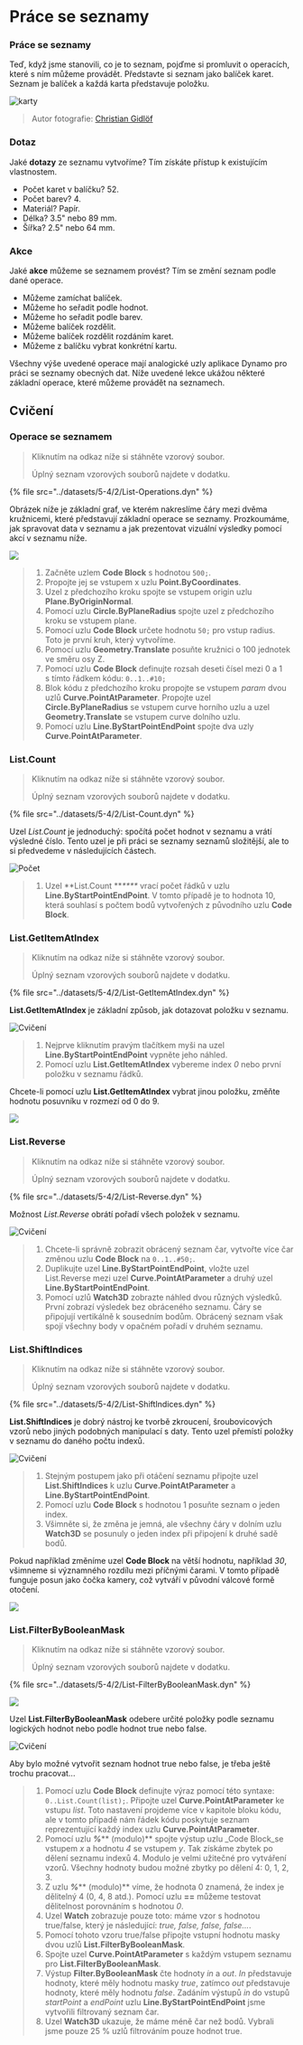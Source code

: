 # Práce se seznamy

### Práce se seznamy

Teď, když jsme stanovili, co je to seznam, pojďme si promluvit o operacích, které s ním můžeme provádět. Představte si seznam jako balíček karet. Seznam je balíček a každá karta představuje položku.

![karty](../images/5-4/2/Playing\_cards\_modified.jpg)

> Autor fotografie: [Christian Gidlöf](https://commons.wikimedia.org/wiki/File:Playing\_cards\_modified.jpg)

### Dotaz

Jaké **dotazy** ze seznamu vytvoříme? Tím získáte přístup k existujícím vlastnostem.

* Počet karet v balíčku? 52\.
* Počet barev? 4\.
* Materiál? Papír.
* Délka? 3.5" nebo 89 mm.
* Šířka? 2.5" nebo 64 mm.

### Akce

Jaké **akce** můžeme se seznamem provést? Tím se změní seznam podle dané operace.

* Můžeme zamíchat balíček.
* Můžeme ho seřadit podle hodnot.
* Můžeme ho seřadit podle barev.
* Můžeme balíček rozdělit.
* Můžeme balíček rozdělit rozdáním karet.
* Můžeme z balíčku vybrat konkrétní kartu.

Všechny výše uvedené operace mají analogické uzly aplikace Dynamo pro práci se seznamy obecných dat. Níže uvedené lekce ukážou některé základní operace, které můžeme provádět na seznamech.

## **Cvičení**

### **Operace se seznamem**

> Kliknutím na odkaz níže si stáhněte vzorový soubor.
>
> Úplný seznam vzorových souborů najdete v dodatku.

{% file src="../datasets/5-4/2/List-Operations.dyn" %}

Obrázek níže je základní graf, ve kterém nakreslíme čáry mezi dvěma kružnicemi, které představují základní operace se seznamy. Prozkoumáme, jak spravovat data v seznamu a jak prezentovat vizuální výsledky pomocí akcí v seznamu níže.

![](../images/5-4/2/workingwithlist-listoperation.jpg)

> 1. Začněte uzlem **Code Block** s hodnotou `500;`.
> 2. Propojte jej se vstupem x uzlu **Point.ByCoordinates**.
> 3. Uzel z předchozího kroku spojte se vstupem origin uzlu **Plane.ByOriginNormal**.
> 4. Pomocí uzlu **Circle.ByPlaneRadius** spojte uzel z předchozího kroku se vstupem plane.
> 5. Pomocí uzlu **Code Block** určete hodnotu `50;` pro vstup radius. Toto je první kruh, který vytvoříme.
> 6. Pomocí uzlu **Geometry.Translate** posuňte kružnici o 100 jednotek ve směru osy Z.
> 7. Pomocí uzlu **Code Block** definujte rozsah deseti čísel mezi 0 a 1 s tímto řádkem kódu: `0..1..#10;`
> 8. Blok kódu z předchozího kroku propojte se vstupem _param_ dvou uzlů **Curve.PointAtParameter**. Propojte uzel **Circle.ByPlaneRadius** se vstupem curve horního uzlu a uzel **Geometry.Translate** se vstupem curve dolního uzlu.
> 9. Pomocí uzlu **Line.ByStartPointEndPoint** spojte dva uzly **Curve.PointAtParameter**.

### List.Count

> Kliknutím na odkaz níže si stáhněte vzorový soubor.
>
> Úplný seznam vzorových souborů najdete v dodatku.

{% file src="../datasets/5-4/2/List-Count.dyn" %}

Uzel _List.Count_ je jednoduchý: spočítá počet hodnot v seznamu a vrátí výsledné číslo. Tento uzel je při práci se seznamy seznamů složitější, ale to si předvedeme v následujících částech.

![Počet](../images/5-4/2/workingwithlist-listoperation-listcount.jpg)

> 1. Uzel **List.Count **_****_ vrací počet řádků v uzlu **Line.ByStartPointEndPoint**. V tomto případě je to hodnota 10, která souhlasí s počtem bodů vytvořených z původního uzlu **Code Block**.

### List.GetItemAtIndex

> Kliknutím na odkaz níže si stáhněte vzorový soubor.
>
> Úplný seznam vzorových souborů najdete v dodatku.

{% file src="../datasets/5-4/2/List-GetItemAtIndex.dyn" %}

**List.GetItemAtIndex** je základní způsob, jak dotazovat položku v seznamu.

![Cvičení](../images/5-4/2/workingwithlist-getitemindex01.jpg)

> 1. Nejprve kliknutím pravým tlačítkem myši na uzel **Line.ByStartPointEndPoint** vypněte jeho náhled.
> 2. Pomocí uzlu **List.GetItemAtIndex** vybereme index _0_ nebo první položku v seznamu řádků.

Chcete-li pomocí uzlu **List.GetItemAtIndex** vybrat jinou položku, změňte hodnotu posuvníku v rozmezí od 0 do 9.

![](../images/5-4/2/workingwithlist-getitemindex02.gif)

### List.Reverse

> Kliknutím na odkaz níže si stáhněte vzorový soubor.
>
> Úplný seznam vzorových souborů najdete v dodatku.

{% file src="../datasets/5-4/2/List-Reverse.dyn" %}

Možnost _List.Reverse_ obrátí pořadí všech položek v seznamu.

![Cvičení](../images/5-4/2/workingwithlist-listreverse.jpg)

> 1. Chcete-li správně zobrazit obrácený seznam čar, vytvořte více čar změnou uzlu **Code Block** na `0..1..#50;`.
> 2. Duplikujte uzel **Line.ByStartPointEndPoint**, vložte uzel List.Reverse mezi uzel **Curve.PointAtParameter** a druhý uzel **Line.ByStartPointEndPoint**.
> 3. Pomocí uzlů **Watch3D** zobrazte náhled dvou různých výsledků. První zobrazí výsledek bez obráceného seznamu. Čáry se připojují vertikálně k sousedním bodům. Obrácený seznam však spojí všechny body v opačném pořadí v druhém seznamu.

### List.ShiftIndices <a href="#listshiftindices" id="listshiftindices"></a>

> Kliknutím na odkaz níže si stáhněte vzorový soubor.
>
> Úplný seznam vzorových souborů najdete v dodatku.

{% file src="../datasets/5-4/2/List-ShiftIndices.dyn" %}

**List.ShiftIndices** je dobrý nástroj ke tvorbě zkroucení, šroubovicových vzorů nebo jiných podobných manipulací s daty. Tento uzel přemístí položky v seznamu do daného počtu indexů.

![Cvičení](../images/5-4/2/workingwithlist-shiftIndices01.jpg)

> 1. Stejným postupem jako při otáčení seznamu připojte uzel **List.ShiftIndices** k uzlu **Curve.PointAtParameter** a **Line.ByStartPointEndPoint**.
> 2. Pomocí uzlu **Code Block** s hodnotou 1 posuňte seznam o jeden index.
> 3. Všimněte si, že změna je jemná, ale všechny čáry v dolním uzlu **Watch3D** se posunuly o jeden index při připojení k druhé sadě bodů.

Pokud například změníme uzel **Code Block** na větší hodnotu, například _30_, všimneme si významného rozdílu mezi příčnými čarami. V tomto případě funguje posun jako čočka kamery, což vytváří v původní válcové formě otočení.

![](../images/5-4/2/workingwithlist-shiftIndices02.jpg)

### List.FilterByBooleanMask <a href="#listfilterbybooleanmask" id="listfilterbybooleanmask"></a>

> Kliknutím na odkaz níže si stáhněte vzorový soubor.
>
> Úplný seznam vzorových souborů najdete v dodatku.

{% file src="../datasets/5-4/2/List-FilterByBooleanMask.dyn" %}

![](../images/5-4/2/ListFilterBool.png)

Uzel **List.FilterByBooleanMask** odebere určité položky podle seznamu logických hodnot nebo podle hodnot true nebo false.

![Cvičení](../images/5-4/2/workingwithlist-filterbyboolmask.jpg)

Aby bylo možné vytvořit seznam hodnot true nebo false, je třeba ještě trochu pracovat...

> 1. Pomocí uzlu **Code Block** definujte výraz pomocí této syntaxe: `0..List.Count(list);`. Připojte uzel **Curve.PointAtParameter** ke vstupu _list_. Toto nastavení projdeme více v kapitole bloku kódu, ale v tomto případě nám řádek kódu poskytuje seznam reprezentující každý index uzlu **Curve.PointAtParameter**.
> 2. Pomocí uzlu _**%**_** (modulo)** spojte výstup uzlu _Code Block_se vstupem _x_ a hodnotu _4_ se vstupem _y_. Tak získáme zbytek po dělení seznamu indexů 4. Modulo je velmi užitečné pro vytváření vzorů. Všechny hodnoty budou možné zbytky po dělení 4: 0, 1, 2, 3.
> 3. Z uzlu _**%**_** (modulo)** víme, že hodnota 0 znamená, že index je dělitelný 4 (0, 4, 8 atd.). Pomocí uzlu **==** můžeme testovat dělitelnost porovnáním s hodnotou _0_.
> 4. Uzel **Watch** zobrazuje pouze toto: máme vzor s hodnotou true/false, který je následující: _true, false, false, false..._.
> 5. Pomocí tohoto vzoru true/false připojte vstupní hodnotu masky dvou uzlů **List.FilterByBooleanMask**.
> 6. Spojte uzel **Curve.PointAtParameter** s každým vstupem seznamu pro **List.FilterByBooleanMask**.
> 7. Výstup **Filter.ByBooleanMask** čte hodnoty _in_ a _out_. _In_ představuje hodnoty, které měly hodnotu masky _true_, zatímco _out_ představuje hodnoty, které měly hodnotu _false_. Zadáním výstupů _in_ do vstupů _startPoint_ a _endPoint_ uzlu **Line.ByStartPointEndPoint** jsme vytvořili filtrovaný seznam čar.
> 8. Uzel **Watch3D** ukazuje, že máme méně čar než bodů. Vybrali jsme pouze 25 % uzlů filtrováním pouze hodnot true.
